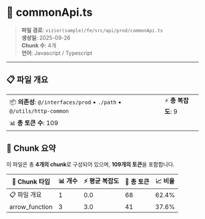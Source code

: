 # 📄 commonApi.ts

> **파일 경로**: `vizier(sample)/fe/src/api/prod/commonApi.ts`  
> **생성일**: 2025-09-26  
> **Chunk 수**: 4개  
> **언어**: Javascript / Typescript
---


## 📋 파일 개요

| | |
|--|--|
| 📦 **의존성**: `@/interfaces/prod` • `./path` • `@/utils/http-common` | ⚡ **총 복잡도**: 9 |
| 📊 **총 토큰 수**: 109 |  |






## 🧩 Chunk 요약

이 파일은 총 **4개의 chunk**로 구성되어 있으며, **109개의 토큰**을 포함합니다.

| 🧩 Chunk 타입 | 📊 개수 | ⚡ 평균 복잡도 | 📝 총 토큰 | 📈 비율 |
|---------------|--------|-------------|----------|--------|
| 📋 파일 개요 | 1 | 0.0 | 68 | 62.4% |
| arrow_function | 3 | 3.0 | 41 | 37.6% |

